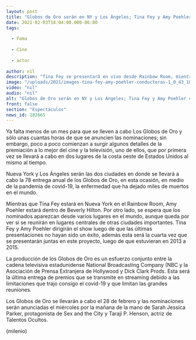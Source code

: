 ```yaml
---
layout: post
title: "Globos de Oro serán en NY y Los Ángeles; Tina Fey y Amy Poehler conducirán premiación"
date: 2021-02-03T18:04:00.000-06:00
tags:
  
  - Fama
  
  - Cine
  
  - actor
  
author: nil
description: "Tina Fey se presentará en vivo desde Rainbow Room, mientras que Amy Poehler aparecerá dentro del Beverly Hilton y se espera que los nominados se conecten de varias partes del mundo. "
image: "/uploads/2021/images-tina-fey-amy-poehler-conductoras-1_0_43_1024_637.jpg"
video: "nil"
audio: "nil"
alt: "Globos de Oro serán en NY y Los Ángeles; Tina Fey y Amy Poehler conducirán premiación"
front: false
section: "Espectáculos"
news_id: 182665
---
```


Ya falta menos de un mes para que se lleven a cabo Los Globos de Oro y sólo unas cuantas horas de que se anuncien las nominaciones; sin embargo, poco a poco comienzan a surgir algunos detalles de la premiación a lo mejor del cine y la televisión, uno de ellos, que por primera vez se llevará a cabo en dos lugares de la costa oeste de Estados Unidos al mismo al tiempo. 

Nueva York y Los Ángeles serán las dos ciudades en donde se llevará a cabo la 78 entrega anual de los Globos de Oro, en esta ocasión, en medio de la pandemia de covid-19, la enfermedad que ha dejado miles de muertos en el mundo.  

Mientras que Tina Fey estará en Nueva York en el Rainbow Room, Amy Poehler estará dentro de Beverly Hilton. Por otro lado, se espera que los nominados aparezcan desde varios lugares en el mundo, aunque queda por ver si se reunirán en lugares centrales de otras ciudades importantes. 
Tina Fey y Amy Poehler dirigirán el show luego de que las últimas presentaciones no hayan sido un éxito, además esta será la cuarta vez que se presentarán juntas en este proyecto, luego de que estuvieran en 2013 a 2015. 

La producción de los Globos de Oro es un esfuerzo conjunto entre la cadena televisiva estadunidense National Broadcasting Company (NBC y la Asociación de Prensa Extranjera de Hollywood y Dick Clark Prods.  Esta será la última entrega de premios que se transmite en streaming debido a las limitaciones que trajo consigo el covid-19 y que limitan las grandes reuniones.  

Los Globos de Oro se llevarán a cabo el 28 de febrero y las nominaciones serán anunciadas el miércoles por la mañana de la mano de Sarah Jessica Parker, protagonista de Sex and the City y Taraji P. Henson, actriz de Talentos Ocultos. 

(milenio)
